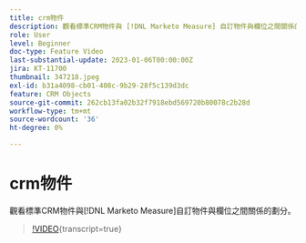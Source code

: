 ```yaml
---
title: crm物件
description: 觀看標準CRM物件與 [!DNL Marketo Measure] 自訂物件與欄位之間關係的劃分。
role: User
level: Beginner
doc-type: Feature Video
last-substantial-update: 2023-01-06T00:00:00Z
jira: KT-11700
thumbnail: 347218.jpeg
exl-id: b31a4098-cb01-408c-9b29-28f5c139d3dc
feature: CRM Objects
source-git-commit: 262cb13fa02b32f7918ebd569720b80078c2b28d
workflow-type: tm+mt
source-wordcount: '36'
ht-degree: 0%

---
```


# crm物件

觀看標準CRM物件與[!DNL Marketo Measure]自訂物件與欄位之間關係的劃分。

>[!VIDEO](https://video.tv.adobe.com/v/347218/?learn=on){transcript=true}
